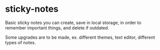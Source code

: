 # sticky-notes
Basic sticky notes you can create, save in local storage, in order to remember important things, and delete if outdated.

Some upgrades are to be made, ex. different themes, text editor, different types of notes.
